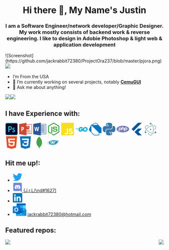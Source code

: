 <h1 align="center">Hi there 👋, My Name's Justin</h1>
<h3 align="center">I am a Software Engineer/network developer/Graphic Designer. My work mostly consists of backend work & reverse engineering. I like to design in Adobie Photoshop & light web & application development</h3>
![Screenshot](https://github.com/jackrabbit72380/ProjectOra237/blob/master/pjora.png)
<img src="https://komarev.com/ghpvc/?username=jackrabbit72380&color=0000E5&style=flat-square">

- I’m From the USA
- 🔭 I’m currently working on several projects, notably **[CemuGUI](https://jackrabbit72380.github.io/CemuGUIThemesOnline/)**
- 💬 Ask me about anything!

<img align="left" src="https://github-readme-stats.vercel.app/api/top-langs/?username=jackrabbit72380&theme=light&hide_langs_below=1">
<img src="https://github-readme-stats.vercel.app/api?username=jackrabbit72380&show_icons=true&include_all_commits=true">

<h2>I have Experience with:</h2>
<p>
	<img height="40" src="https://raw.githubusercontent.com/jackrabbit72380/jackrabbit72380/master/photoshop.svg">
	<img height="40" src="https://raw.githubusercontent.com/jackrabbit72380/jackrabbit72380/master/mspowerpoint.svg">
	<img height="40" src="https://raw.githubusercontent.com/jackrabbit72380/jackrabbit72380/master/msword.svg">
	<img height="40" src="https://raw.githubusercontent.com/jackrabbit72380/jackrabbit72380/master/node-dot-js.svg">
	<img height="40" src="https://raw.githubusercontent.com/jackrabbit72380/jackrabbit72380/master/javascript.svg">
	<img height="40" src="https://raw.githubusercontent.com/jackrabbit72380/jackrabbit72380/master/go.svg">
	<img height="40" src="https://raw.githubusercontent.com/jackrabbit72380/jackrabbit72380/master/dart.svg">
	<img height="40" src="https://raw.githubusercontent.com/jackrabbit72380/jackrabbit72380/master/python.svg">
	<img height="40" src="https://raw.githubusercontent.com/jackrabbit72380/jackrabbit72380/master/php.svg">
	<img height="40" src="https://raw.githubusercontent.com/jackrabbit72380/jackrabbit72380/master/flutter.svg">
	<img height="40" src="https://raw.githubusercontent.com/jackrabbit72380/jackrabbit72380/master/electron.svg">
	<img height="40" src="https://raw.githubusercontent.com/jackrabbit72380/jackrabbit72380/master/html5.svg">
	<img height="40" src="https://raw.githubusercontent.com/jackrabbit72380/jackrabbit72380/master/css3.svg">
	<img height="40" src="https://raw.githubusercontent.com/jackrabbit72380/jackrabbit72380/master/mongodb.svg">
	<img height="40" src="https://raw.githubusercontent.com/jackrabbit72380/jackrabbit72380/master/apachecassandra.svg">
</p>

<h2>Hit me up!:</h2>

- <a href="https://twitter.com/landsoftworks"><img height="30" src="https://raw.githubusercontent.com/jackrabbit72380/jackrabbit72380/master/twitter.svg"></a>
- <a href=" https://discord.gg/2N3JXnw4"><img height="30" title="jackrabbit72380#4478" src="https://raw.githubusercontent.com/jackrabbit72380/jackrabbit72380/master/discord.svg"> (J.r.L/\nd#1627)</a>
- <a href="https://www.linkedin.com/in/justin-land-4a83682b/"><img height="30" src="https://raw.githubusercontent.com/jackrabbit72380/jackrabbit72380/master/linkedin.svg"></a>
- <img height="40" src="https://raw.githubusercontent.com/jackrabbit72380/jackrabbit72380/master/Outlook.svg">    jackrabbit72380@hotmail.com

<h2>Featured repos:</h2>
<img align="left" src="https://github-readme-stats.vercel.app/api/pin/?username=jackrabbit72380&repo=CemuGUIThemesOnline">
<img align="right" src="https://github-readme-stats.vercel.app/api/pin/?username=jackrabbit72380&repo=CemuGUI">

<!--
**jackrabbit72380/jackrabbit72380** is a ✨ _special_ ✨ repository because its `README.md` (this file) appears on your GitHub profile.

Here are some ideas to get you started:

- 🔭 I’m currently working on ...
- 🌱 I’m currently learning ...
- 👯 I’m looking to collaborate on ...
- 🤔 I’m looking for help with ...
- 💬 Ask me about ...
- 📫 How to reach me: ...
- 😄 Pronouns: ...
- ⚡ Fun fact: ...
-->
